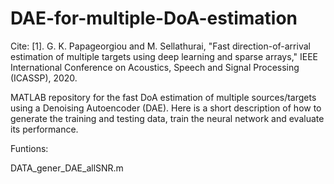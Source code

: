 # DAE-for-multiple-DoA-estimation
Cite: [1]. G. K. Papageorgiou and M. Sellathurai, "Fast direction-of-arrival estimation of multiple targets using deep learning and sparse arrays," IEEE International Conference on Acoustics, Speech and Signal Processing (ICASSP), 2020.

MATLAB repository for the fast DoA estimation of multiple sources/targets using a Denoising Autoencoder (DAE). Here is a short description of how to generate the training and testing data, train the neural network and evaluate its performance.

Funtions: 



DATA_gener_DAE_allSNR.m
